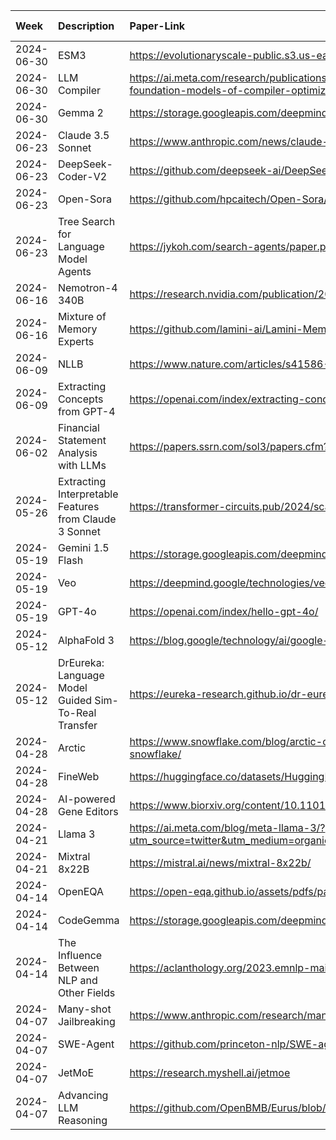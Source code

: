 | Week       | Description                                            | Paper-Link                                                                                                                | Tweet-Link                                              |   Other-Links |
|:-----------|:-------------------------------------------------------|:--------------------------------------------------------------------------------------------------------------------------|:--------------------------------------------------------|--------------:|
| 2024-06-30 | ESM3                                                   | https://evolutionaryscale-public.s3.us-east-2.amazonaws.com/research/esm3.pdf                                             | https://x.com/alexrives/status/1805559211394277697      |           nan |
| 2024-06-30 | LLM Compiler                                           | https://ai.meta.com/research/publications/meta-large-language-model-compiler-foundation-models-of-compiler-optimization   | https://x.com/AIatMeta/status/1806361623831171318       |           nan |
| 2024-06-30 | Gemma 2                                                | https://storage.googleapis.com/deepmind-media/gemma/gemma-2-report.pdf                                                    | https://x.com/omarsar0/status/1806352449956958501       |           nan |
| 2024-06-23 | Claude 3.5 Sonnet                                      | https://www.anthropic.com/news/claude-3-5-sonnet                                                                          | https://x.com/AnthropicAI/status/1803790676988920098    |           nan |
| 2024-06-23 | DeepSeek-Coder-V2                                      | https://github.com/deepseek-ai/DeepSeek-Coder-V2/blob/main/paper.pdf                                                      | https://x.com/omarsar0/status/1803078095219417475       |           nan |
| 2024-06-23 | Open-Sora                                              | https://github.com/hpcaitech/Open-Sora/blob/main/docs/report_03.md                                                        | https://x.com/omarsar0/status/1803176105010171957       |           nan |
| 2024-06-23 | Tree Search for Language Model Agents                  | https://jykoh.com/search-agents/paper.pdf                                                                                 | https://x.com/kohjingyu/status/1803604487216701653      |           nan |
| 2024-06-16 | Nemotron-4 340B                                        | https://research.nvidia.com/publication/2024-06_nemotron-4-340b                                                           | https://x.com/omarsar0/status/1802024352851878296       |           nan |
| 2024-06-16 | Mixture of Memory Experts                              | https://github.com/lamini-ai/Lamini-Memory-Tuning/blob/main/research-paper.pdf                                            | https://x.com/omarsar0/status/1801638552129700046       |           nan |
| 2024-06-09 | NLLB                                                   | https://www.nature.com/articles/s41586-024-07335-x                                                                        | https://x.com/AIatMeta/status/1798420492774432769       |           nan |
| 2024-06-09 | Extracting Concepts from GPT-4                         | https://openai.com/index/extracting-concepts-from-gpt-4/                                                                  | https://x.com/OpenAI/status/1798762092528586945         |           nan |
| 2024-06-02 | Financial Statement Analysis with LLMs                 | https://papers.ssrn.com/sol3/papers.cfm?abstract_id=4835311                                                               | https://x.com/omarsar0/status/1794120780428546503       |           nan |
| 2024-05-26 | Extracting Interpretable Features from Claude 3 Sonnet | https://transformer-circuits.pub/2024/scaling-monosemanticity/index.html                                                  | https://x.com/AnthropicAI/status/1792935506587656625    |           nan |
| 2024-05-19 | Gemini 1.5 Flash                                       | https://storage.googleapis.com/deepmind-media/gemini/gemini_v1_5_report.pdf                                               | https://x.com/OriolVinyalsML/status/1791521517211107515 |           nan |
| 2024-05-19 | Veo                                                    | https://deepmind.google/technologies/veo/                                                                                 | https://x.com/GoogleDeepMind/status/1790435824598716704 |           nan |
| 2024-05-19 | GPT-4o                                                 | https://openai.com/index/hello-gpt-4o/                                                                                    | https://x.com/OpenAI/status/1790072174117613963         |           nan |
| 2024-05-12 | AlphaFold 3                                            | https://blog.google/technology/ai/google-deepmind-isomorphic-alphafold-3-ai-model/                                        | https://x.com/GoogleDeepMind/status/1788223454317097172 |           nan |
| 2024-05-12 | DrEureka: Language Model Guided Sim-To-Real Transfer   | https://eureka-research.github.io/dr-eureka/assets/dreureka-paper.pdf                                                     | https://x.com/DrJimFan/status/1786429467537088741       |           nan |
| 2024-04-28 | Arctic                                                 | https://www.snowflake.com/blog/arctic-open-efficient-foundation-language-models-snowflake/                                | https://x.com/omarsar0/status/1783176059694821632       |           nan |
| 2024-04-28 | FineWeb                                                | https://huggingface.co/datasets/HuggingFaceFW/fineweb                                                                     | https://x.com/gui_penedo/status/1781953413938557276     |           nan |
| 2024-04-28 | AI-powered Gene Editors                                | https://www.biorxiv.org/content/10.1101/2024.04.22.590591v1                                                               | https://x.com/thisismadani/status/1782510590839406904   |           nan |
| 2024-04-21 | Llama 3                                                | https://ai.meta.com/blog/meta-llama-3/?utm_source=twitter&utm_medium=organic_social&utm_content=video&utm_campaign=llama3 | https://x.com/AIatMeta/status/1780997403979735440       |           nan |
| 2024-04-21 | Mixtral 8x22B                                          | https://mistral.ai/news/mixtral-8x22b/                                                                                    | https://x.com/MistralAILabs/status/1780596888473072029  |           nan |
| 2024-04-14 | OpenEQA                                                | https://open-eqa.github.io/assets/pdfs/paper.pdf                                                                          | https://x.com/AIatMeta/status/1778425321118732578       |           nan |
| 2024-04-14 | CodeGemma                                              | https://storage.googleapis.com/deepmind-media/gemma/codegemma_report.pdf                                                  | https://x.com/omarsar0/status/1777723836202467713       |           nan |
| 2024-04-14 | The Influence Between NLP and Other Fields             | https://aclanthology.org/2023.emnlp-main.797/                                                                             | https://x.com/omarsar0/status/1777337237794955586       |           nan |
| 2024-04-07 | Many-shot Jailbreaking                                 | https://www.anthropic.com/research/many-shot-jailbreaking                                                                 | https://x.com/AnthropicAI/status/1775211248239464837    |           nan |
| 2024-04-07 | SWE-Agent                                              | https://github.com/princeton-nlp/SWE-agent                                                                                | https://x.com/jyangballin/status/1775114444370051582    |           nan |
| 2024-04-07 | JetMoE                                                 | https://research.myshell.ai/jetmoe                                                                                        | https://x.com/omarsar0/status/1775971009469768104       |           nan |
| 2024-04-07 | Advancing LLM Reasoning                                | https://github.com/OpenBMB/Eurus/blob/main/paper.pdf                                                                      | https://x.com/lifan__yuan/status/1775217887701278798    |           nan |